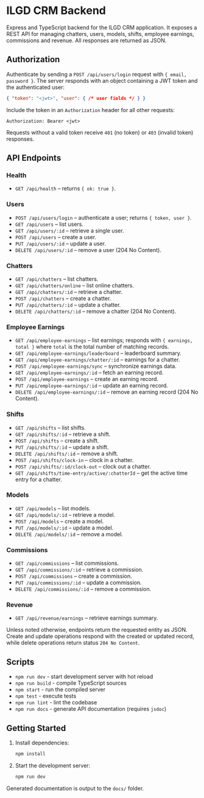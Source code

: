 # ILGD CRM Backend

Express and TypeScript backend for the ILGD CRM application. It exposes a REST
API for managing chatters, users, models, shifts, employee earnings,
commissions and revenue. All responses are returned as JSON.

## Authorization

Authenticate by sending a `POST /api/users/login` request with `{ email,
password }`. The server responds with an object containing a JWT token and the
authenticated user:

```json
{ "token": "<jwt>", "user": { /* user fields */ } }
```

Include the token in an `Authorization` header for all other requests:

```
Authorization: Bearer <jwt>
```

Requests without a valid token receive `401` (no token) or `403` (invalid
token) responses.

## API Endpoints

### Health

- `GET /api/health` – returns `{ ok: true }`.

### Users

- `POST /api/users/login` – authenticate a user; returns `{ token, user }`.
- `GET /api/users` – list users.
- `GET /api/users/:id` – retrieve a single user.
- `POST /api/users` – create a user.
- `PUT /api/users/:id` – update a user.
- `DELETE /api/users/:id` – remove a user (204 No Content).

### Chatters

- `GET /api/chatters` – list chatters.
- `GET /api/chatters/online` – list online chatters.
- `GET /api/chatters/:id` – retrieve a chatter.
- `POST /api/chatters` – create a chatter.
- `PUT /api/chatters/:id` – update a chatter.
- `DELETE /api/chatters/:id` – remove a chatter (204 No Content).

### Employee Earnings

- `GET /api/employee-earnings` – list earnings; responds with `{ earnings, total }` where `total` is the total number of matching records.
- `GET /api/employee-earnings/leaderboard` – leaderboard summary.
- `GET /api/employee-earnings/chatter/:id` – earnings for a chatter.
- `POST /api/employee-earnings/sync` – synchronize earnings data.
- `GET /api/employee-earnings/:id` – fetch an earning record.
- `POST /api/employee-earnings` – create an earning record.
- `PUT /api/employee-earnings/:id` – update an earning record.
- `DELETE /api/employee-earnings/:id` – remove an earning record (204 No
  Content).

### Shifts

- `GET /api/shifts` – list shifts.
- `GET /api/shifts/:id` – retrieve a shift.
- `POST /api/shifts` – create a shift.
- `PUT /api/shifts/:id` – update a shift.
- `DELETE /api/shifts/:id` – remove a shift.
- `POST /api/shifts/clock-in` – clock in a chatter.
- `POST /api/shifts/:id/clock-out` – clock out a chatter.
- `GET /api/shifts/time-entry/active/:chatterId` – get the active time entry
  for a chatter.

### Models

- `GET /api/models` – list models.
- `GET /api/models/:id` – retrieve a model.
- `POST /api/models` – create a model.
- `PUT /api/models/:id` – update a model.
- `DELETE /api/models/:id` – remove a model.

### Commissions

- `GET /api/commissions` – list commissions.
- `GET /api/commissions/:id` – retrieve a commission.
- `POST /api/commissions` – create a commission.
- `PUT /api/commissions/:id` – update a commission.
- `DELETE /api/commissions/:id` – remove a commission.

### Revenue

- `GET /api/revenue/earnings` – retrieve earnings summary.

Unless noted otherwise, endpoints return the requested entity as JSON. Create
and update operations respond with the created or updated record, while delete
operations return status `204 No Content`.

## Scripts

- `npm run dev` - start development server with hot reload
- `npm run build` - compile TypeScript sources
- `npm start` - run the compiled server
- `npm test` - execute tests
- `npm run lint` - lint the codebase
- `npm run docs` - generate API documentation (requires `jsdoc`)

## Getting Started

1. Install dependencies:
   ```bash
   npm install
   ```
2. Start the development server:
   ```bash
   npm run dev
   ```

Generated documentation is output to the `docs/` folder.
